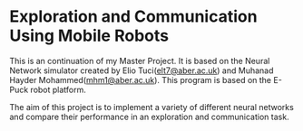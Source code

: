 # Exploration and Communication Using Mobile Robots

This is an continuation of my Master Project.
It is based on the Neural Network simulator created by Elio Tuci(elt7@aber.ac.uk) and
Muhanad Hayder Mohammed(mhm1@aber.ac.uk).
This program is based on the E-Puck robot platform.

The aim of this project is to implement a variety of different neural networks and compare their performance in an
 exploration and communication task.



